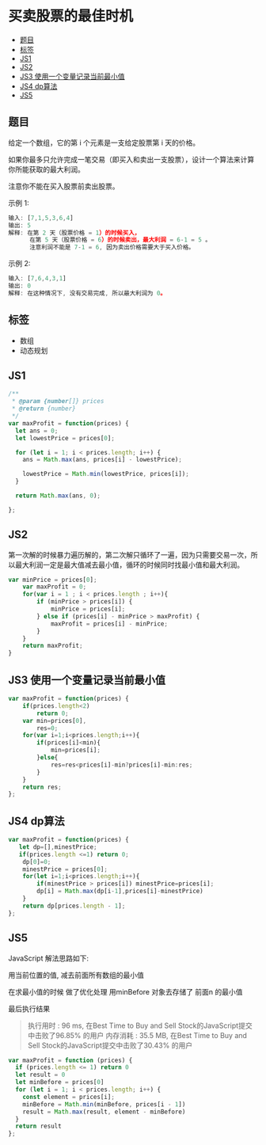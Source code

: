 买卖股票的最佳时机
===
<!-- TOC -->

- [题目](#题目)
- [标签](#标签)
- [JS1](#js1)
- [JS2](#js2)
- [JS3 使用一个变量记录当前最小值](#js3-使用一个变量记录当前最小值)
- [JS4 dp算法](#js4-dp算法)
- [JS5](#js5)

<!-- /TOC -->

## 题目
给定一个数组，它的第 i 个元素是一支给定股票第 i 天的价格。

如果你最多只允许完成一笔交易（即买入和卖出一支股票），设计一个算法来计算你所能获取的最大利润。

注意你不能在买入股票前卖出股票。

示例 1:
```js
输入: [7,1,5,3,6,4]
输出: 5
解释: 在第 2 天（股票价格 = 1）的时候买入，
      在第 5 天（股票价格 = 6）的时候卖出，最大利润 = 6-1 = 5 。
      注意利润不能是 7-1 = 6, 因为卖出价格需要大于买入价格。
```

示例 2:
```js
输入: [7,6,4,3,1]
输出: 0
解释: 在这种情况下, 没有交易完成, 所以最大利润为 0。
```

## 标签
- 数组
- 动态规划

## JS1
```js
/**
 * @param {number[]} prices
 * @return {number}
 */
var maxProfit = function(prices) {
  let ans = 0;
  let lowestPrice = prices[0];

  for (let i = 1; i < prices.length; i++) {
    ans = Math.max(ans, prices[i] - lowestPrice);

    lowestPrice = Math.min(lowestPrice, prices[i]);
  }

  return Math.max(ans, 0);

};
```

## JS2
第一次解的时候暴力遍历解的，第二次解只循环了一遍，因为只需要交易一次，所以最大利润一定是最大值减去最小值，循环的时候同时找最小值和最大利润。
```js
var minPrice = prices[0];
    var maxProfit = 0;
    for(var i = 1 ; i < prices.length ; i++){
        if (minPrice > prices[i]) {
            minPrice = prices[i];
        } else if (prices[i] - minPrice > maxProfit) {
            maxProfit = prices[i] - minPrice;
        }
    }
    return maxProfit;
}
```

## JS3 使用一个变量记录当前最小值
```js
var maxProfit = function(prices) {
    if(prices.length<2)
        return 0;
    var min=prices[0],
        res=0;
    for(var i=1;i<prices.length;i++){
        if(prices[i]<min){
            min=prices[i];
        }else{
            res=res<prices[i]-min?prices[i]-min:res;
        }
    }
    return res;
};
```

## JS4 dp算法
```js
var maxProfit = function(prices) {
   let dp=[],minestPrice;
   if(prices.length <=1) return 0;
    dp[0]=0;
    minestPrice = prices[0];
    for(let i=1;i<prices.length;i++){
        if(minestPrice > prices[i]) minestPrice=prices[i];
        dp[i] = Math.max(dp[i-1],prices[i]-minestPrice)
    }
    return dp[prices.length - 1];
};
```

## JS5 
JavaScript 解法思路如下:

用当前位置的值, 减去前面所有数组的最小值

在求最小值的时候 做了优化处理 用minBefore 对象去存储了 前面n 的最小值

最后执行结果
> 执行用时 : 96 ms, 在Best Time to Buy and Sell Stock的JavaScript提交中击败了96.85% 的用户 内存消耗 : 35.5 MB, 在Best Time to Buy and Sell Stock的JavaScript提交中击败了30.43% 的用户

```js
var maxProfit = function (prices) {
  if (prices.length <= 1) return 0
  let result = 0
  let minBefore = prices[0]
  for (let i = 1; i < prices.length; i++) {
    const element = prices[i];
    minBefore = Math.min(minBefore, prices[i - 1])
    result = Math.max(result, element - minBefore)
  }
  return result
};
```